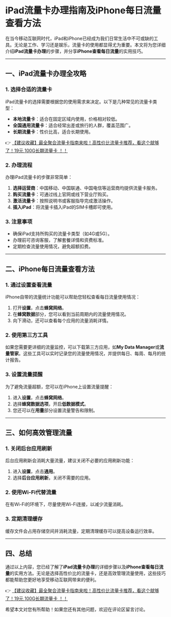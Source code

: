 # iPad流量卡办理指南及iPhone每日流量查看方法

在当今移动互联网时代，iPad和iPhone已经成为我们日常生活中不可或缺的工具。无论是工作、学习还是娱乐，流量卡的使用都显得尤为重要。本文将为您详细介绍**iPad流量卡办理**的步骤，并分享**iPhone查看每日流量**的实用技巧。

---

## 一、iPad流量卡办理全攻略

### 1. 选择合适的流量卡
iPad流量卡的选择需要根据您的使用需求来决定。以下是几种常见的流量卡类型：  
- **本地流量卡**：适合在固定区域内使用，价格相对较低。  
- **全国通用流量卡**：适合经常出差或旅行的人群，覆盖范围广。  
- **长期流量卡**：性价比高，适合长期使用。  

👉 [【建议收藏】最全聚合流量卡指南来啦！高性价比流量卡推荐，看这个就够了！19元 100G长期流量卡 ！！](https://bit.ly/Liuliangka)

### 2. 办理流程
办理iPad流量卡的步骤非常简单：  
1. **选择运营商**：中国移动、中国联通、中国电信等运营商均提供流量卡服务。  
2. **购买流量卡**：可通过线上官网或线下营业厅购买。  
3. **激活流量卡**：按照说明书或客服指导完成激活操作。  
4. **插入iPad**：将流量卡插入iPad的SIM卡槽即可使用。

### 3. 注意事项
- 确保iPad支持所购买的流量卡类型（如4G或5G）。  
- 办理前可咨询客服，了解套餐详情和资费标准。  
- 定期检查流量使用情况，避免超额扣费。

---

## 二、iPhone每日流量查看方法

### 1. 通过设置查看流量
iPhone自带的流量统计功能可以帮助您轻松查看每日流量使用情况：  
1. 打开**设置**，点击**蜂窝网络**。  
2. 在**蜂窝数据**部分，您可以看到当前周期内的流量使用情况。  
3. 向下滑动，还可以查看每个应用的流量消耗详情。

### 2. 使用第三方工具
如果您需要更详细的流量监控，可以下载第三方应用，如**My Data Manager**或**流量管家**。这些工具可以实时记录您的流量使用情况，并提供每日、每周、每月的统计报告。

### 3. 设置流量提醒
为了避免流量超额，您可以在iPhone上设置流量提醒：  
1. 进入**设置**，点击**蜂窝网络**。  
2. 选择**蜂窝数据选项**，开启**低数据模式**。  
3. 您还可以在**用量**部分设置流量警告和限制。

---

## 三、如何高效管理流量

### 1. 关闭后台应用刷新
后台应用刷新会消耗大量流量，建议关闭不必要的应用刷新功能：  
1. 进入**设置**，点击**通用**。  
2. 选择**后台应用刷新**，关闭不需要的应用。

### 2. 使用Wi-Fi代替流量
在有Wi-Fi的环境下，尽量使用Wi-Fi连接，以减少流量消耗。

### 3. 定期清理缓存
缓存文件会占用存储空间并消耗流量，定期清理缓存可以提高设备运行效率。

---

## 四、总结

通过以上内容，您已经了解了**iPad流量卡办理**的详细步骤以及**iPhone查看每日流量**的实用方法。无论是选择高性价比的流量卡，还是高效管理流量使用，这些技巧都能帮助您更好地享受移动互联网带来的便利。

👉 [【建议收藏】最全聚合流量卡指南来啦！高性价比流量卡推荐，看这个就够了！19元 100G长期流量卡 ！！](https://bit.ly/Liuliangka)

希望本文对您有所帮助！如果您还有其他问题，欢迎在评论区留言讨论。